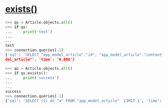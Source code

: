 # [exists()](https://docs.djangoproject.com/en/2.1/ref/models/querysets/#django.db.models.query.QuerySet.exists)

```python
>>> qs = Article.objects.all()
>>> if qs:
...     print('test')
...
...
test
>>> connection.queries[-1]
{'sql': 'SELECT "app_model_article"."id", "app_model_article"."content", "app_model_article"."created_date", "app_model_article"."updated_date" FROM "app_mo
del_article"', 'time': '0.000'}
```

```python
>>> qs = Article.objects.all()
>>> if qs.exists():
...     print('success')
...
...
success
>>> connection.queries[-1]
{'sql': 'SELECT (1) AS "a" FROM "app_model_article"  LIMIT 1', 'time': '0.000'}
```